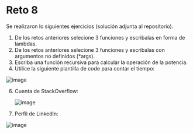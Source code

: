 # Reto 8
Se realizaron lo siguientes ejercicios (solución adjunta al repositorio).
1. De los retos anteriores selecione 3 funciones y escribalas en forma de lambdas.
2. De los retos anteriores selecione 3 funciones y escribalas con argumentos no definidos (*args).
3. Escriba una función recursiva para calcular la operación de la potencia.
4. Utilice la siguiente plantilla de code para contar el tiempo:

![image](https://github.com/user-attachments/assets/22f2118c-5ce5-48bd-8dc3-504710582cdc)

6. Cuenta de StackOverflow:

   ![image](https://github.com/user-attachments/assets/f0499464-df26-4bc9-b8e0-17494d2737bb)
8. Perfil de LinkedIn:

![image](https://github.com/user-attachments/assets/2d86792a-33eb-4900-8a4b-57f04d774ab5)


